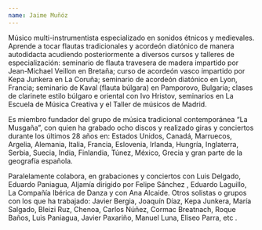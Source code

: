 ```yaml
---
name: Jaime Muñóz
---
```


Músico multi-instrumentista especializado en sonidos étnicos y medievales. Aprende a tocar flautas tradicionales y acordeón diatónico de manera autodidacta acudiendo posteriormente a diversos cursos y talleres de especialización: seminario de flauta travesera de madera impartido por Jean-Michael Veillon en Bretaña; curso de acordeón vasco impartido por Kepa Junkera en La Coruña; seminario de acordeón diatónico en Lyon, Francia; seminario de Kaval (flauta búlgara) en Pamporovo, Bulgaria; clases de clarinete estilo búlgaro e oriental con Ivo Hristov, seminarios en La Escuela de Música Creativa y el Taller de músicos de Madrid.

Es miembro fundador del grupo de música tradicional contemporánea “La Musgaña”, con quien ha grabado ocho discos y realizado giras y conciertos durante los últimos 28 años en: Estados Unidos, Canadá, Marruecos, Argelia, Alemania, Italia, Francia, Eslovenia, Irlanda, Hungría, Inglaterra, Serbia, Suecia, India, Finlandia, Túnez, México, Grecia y gran parte de la geografía española.

Paralelamente colabora, en grabaciones y conciertos con Luis Delgado, Eduardo Paniagua, Aljamía dirigido por Felipe Sánchez , Eduardo Laguillo, La Compañía Ibérica de Danza y con Ana Alcaide. Otros solistas o grupos con los que ha trabajado: Javier Bergia, Joaquín Díaz, Kepa Junkera, María Salgado, Bleizi Ruz, Chenoa, Carlos Núñez, Cormac Breatnach, Roque Baños, Luis Paniagua, Javier Paxariño, Manuel Luna, Eliseo Parra, etc .
